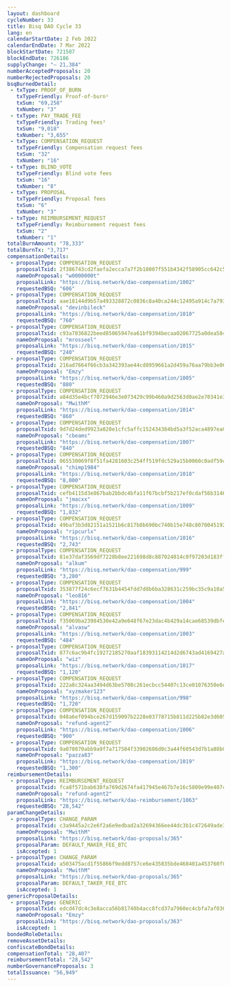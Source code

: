 ```yaml
---
layout: dashboard
cycleNumber: 33
title: Bisq DAO Cycle 33
lang: en
calendarStartDate: 2 Feb 2022
calendarEndDate: 7 Mar 2022
blockStartDate: 721507
blockEndDate: 726186
supplyChange: "— 21,384"
numberAcceptedProposals: 20
numberRejectedProposals: 20
bsqBurnedDetail:
 - txType: PROOF_OF_BURN
   txTypeFriendly: Proof-of-burn¹
   txSum: "69,258"
   txNumber: "3"
 - txType: PAY_TRADE_FEE
   txTypeFriendly: Trading fees²
   txSum: "9,018"
   txNumber: "3,655"
 - txType: COMPENSATION_REQUEST
   txTypeFriendly: Compensation request fees
   txSum: "32"
   txNumber: "16"
 - txType: BLIND_VOTE
   txTypeFriendly: Blind vote fees
   txSum: "16"
   txNumber: "8"
 - txType: PROPOSAL
   txTypeFriendly: Proposal fees
   txSum: "6"
   txNumber: "3"
 - txType: REIMBURSEMENT_REQUEST
   txTypeFriendly: Reimbursement request fees
   txSum: "2"
   txNumber: "1"
totalBurnAmount: "78,333"
totalBurnTx: "3,717"
compensationDetails: 
 - proposalType: COMPENSATION_REQUEST
   proposalTxid: 2f386743cd2faefa2ecca7a7f2b18007f551b4342f58905cc642c5b29042e5d8
   nameOnProposal: "w0000000t"
   proposalLink: "https://bisq.network/dao-compensation/1002"
   requestedBSQ: "606"
 - proposalType: COMPENSATION_REQUEST
   proposalTxid: aae18144d9b57a493328872c0836c8a40ca244c12495a914c7a7930832d1f223
   nameOnProposal: "devinbileck"
   proposalLink: "https://bisq.network/dao-compensation/1010"
   requestedBSQ: "760"
 - proposalType: COMPENSATION_REQUEST
   proposalTxid: c93a7036822beed85065947ea61bf9394becaa02067725a0dea5848f88f115a6
   nameOnProposal: "mrosseel"
   proposalLink: "https://bisq.network/dao-compensation/1015"
   requestedBSQ: "240"
 - proposalType: COMPENSATION_REQUEST
   proposalTxid: 216ad7664f66cb3a342393ae44cd8959661a2d459a76aa79bb3e06fedb7ac540
   nameOnProposal: "Emzy"
   proposalLink: "https://bisq.network/dao-compensation/1005"
   requestedBSQ: "880"
 - proposalType: COMPENSATION_REQUEST
   proposalTxid: a84d35e4bcf7072946e3e073429c99b460a9d2563d0ae2e70341e34b3ba088f8
   nameOnProposal: "MwithM"
   proposalLink: "https://bisq.network/dao-compensation/1014"
   requestedBSQ: "860"
 - proposalType: COMPENSATION_REQUEST
   proposalTxid: 9d7d24ded9923a020e1cfc5affc152434384bd5a3f52aca4897ea0bb23bff034
   nameOnProposal: "cbeams"
   proposalLink: "https://bisq.network/dao-compensation/1007"
   requestedBSQ: "840"
 - proposalType: COMPENSATION_REQUEST
   proposalTxid: 065530069f8f51fa4281603c254ff519fdc529a15b0060c0adf59c4c3a36254d
   nameOnProposal: "chimp1984"
   proposalLink: "https://bisq.network/dao-compensation/1018"
   requestedBSQ: "8,000"
 - proposalType: COMPENSATION_REQUEST
   proposalTxid: cefb4115d3e867bab2bbdc4bfa11f67bcbf5b217ef0cdaf56b314698f77bd18d
   nameOnProposal: "jmacxx"
   proposalLink: "https://bisq.network/dao-compensation/1009"
   requestedBSQ: "1,832"
 - proposalType: COMPENSATION_REQUEST
   proposalTxid: 49baf3b3d82151a1521b6c817b8b690bc740b15e748c8070045192c7828d727b
   nameOnProposal: "ripcurlx"
   proposalLink: "https://bisq.network/dao-compensation/1016"
   requestedBSQ: "2,743"
 - proposalType: COMPENSATION_REQUEST
   proposalTxid: 81e37daf3569df7228b8ee221698d8c887024014c0f97203d183ff6d29063444
   nameOnProposal: "alkum"
   proposalLink: "https://bisq.network/dao-compensation/999"
   requestedBSQ: "3,280"
 - proposalType: COMPENSATION_REQUEST
   proposalTxid: 353877f24c6ecf7631b4454fdd7d8b6ba328631c259bc35c9a10a58b5075f530
   nameOnProposal: "leo816"
   proposalLink: "https://bisq.network/dao-compensation/1004"
   requestedBSQ: "2,841"
 - proposalType: COMPENSATION_REQUEST
   proposalTxid: f35069ba23984530e42a9e648f67e23dac4b429a14cae68539dbfe7f791d497c
   nameOnProposal: "alvasw"
   proposalLink: "https://bisq.network/dao-compensation/1003"
   requestedBSQ: "484"
 - proposalType: COMPENSATION_REQUEST
   proposalTxid: 877c6ac9b4fc19272185270aaf18393114214d2d6743ad4169427a02ad436f06
   nameOnProposal: "wiz"
   proposalLink: "https://bisq.network/dao-compensation/1017"
   requestedBSQ: "1,120"
 - proposalType: COMPENSATION_REQUEST
   proposalTxid: 222a8c324aa3494d63be5708c261ecbcc54407c13ce01076350e6da2b7f248b4
   nameOnProposal: "xyzmaker123"
   proposalLink: "https://bisq.network/dao-compensation/998"
   requestedBSQ: "1,720"
 - proposalType: COMPENSATION_REQUEST
   proposalTxid: 048a6ef094bce267d159097b2228e03778715b811d225b82e3d605c402ea9890
   nameOnProposal: "refund-agent2"
   proposalLink: "https://bisq.network/dao-compensation/1006"
   requestedBSQ: "900"
 - proposalType: COMPENSATION_REQUEST
   proposalTxid: 9a070870abb9a9f7a717584f33902686d0c3a44f60543d7b1a88b0d299c445e6
   nameOnProposal: "pazza83"
   proposalLink: "https://bisq.network/dao-compensation/1019"
   requestedBSQ: "1,300"
reimbursementDetails: 
 - proposalType: REIMBURSEMENT_REQUEST
   proposalTxid: fca8f571bab638fa769d2674fa417945e467b7e16c5809e99e407c10e2ad70ae
   nameOnProposal: "refund-agent2"
   proposalLink: "https://bisq.network/dao-reimbursement/1063"
   requestedBSQ: "28,542"
paramChangeDetails: 
 - proposalType: CHANGE_PARAM
   proposalTxid: c3a9445a2c2e6f2a6e9edbad2a32694366ee44dc3b1c472649ade30ed07d5dbd
   nameOnProposal: "MwithM"
   proposalLink: "https://bisq.network/dao-proposals/365"
   proposalParam: DEFAULT_MAKER_FEE_BTC
   isAccepted: 1
 - proposalType: CHANGE_PARAM
   proposalTxid: a503475acd1f55866f9edd8757ce6e435835bde468401a453760f09a86774e11
   nameOnProposal: "MwithM"
   proposalLink: "https://bisq.network/dao-proposals/365"
   proposalParam: DEFAULT_TAKER_FEE_BTC
   isAccepted: 1
genericProposalDetails: 
 - proposalType: GENERIC
   proposalTxid: edcd47dc4c3e8acca56b81740b4acc8fcd37a7960ec4cbfa7af036a6208ab995
   nameOnProposal: "Emzy"
   proposalLink: "https://bisq.network/dao-proposals/363"
   isAccepted: 1
bondedRoleDetails: 
removeAssetDetails: 
confiscateBondDetails: 
compensationTotal: "28,407"
reimbursementTotal: "28,542"
numberGovernanceProposals: 3
totalIssuance: "56,949"
---
```

